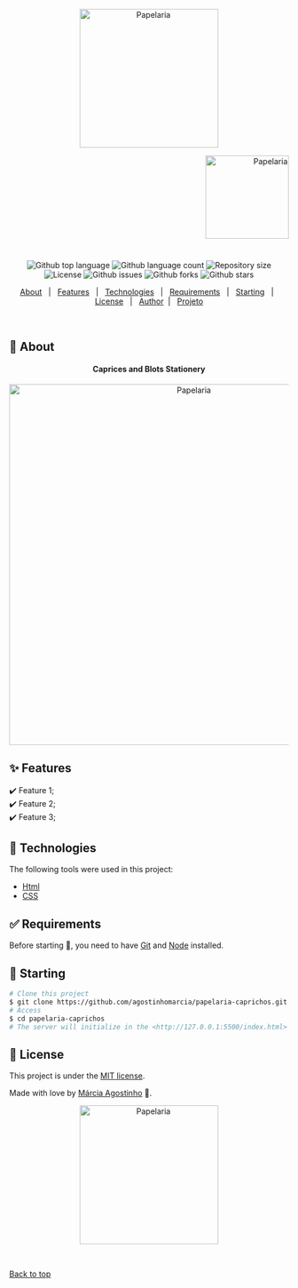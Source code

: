 

<p align="center">
   <img src="https://media.giphy.com/media/YOekg3fa7sgRKfklge/giphy.gif" alt="Papelaria" width="250"/>
</p>

<p align="right">
   <img src="https://media.giphy.com/media/hvMwFJME1CX85hGEEv/giphy.gif" alt="Papelaria" width="150"/>
</p>




<h1 align="center"></h1>

<p align="center">
  <img alt="Github top language" src="https://img.shields.io/github/languages/top/agostinhomarcia/papelaria-caprichos?color=FF6347">

  <img alt="Github language count" src="https://img.shields.io/github/languages/count/agostinhomarcia/papelaria-caprichos?color=FF6347">

  <img alt="Repository size" src="https://img.shields.io/github/repo-size/agostinhomarcia/papelaria-caprichos?color=FF6347">

  <img alt="License" src="https://img.shields.io/github/license/agostinhomarcia/papelaria-caprichos?color=FF6347">

   <img alt="Github issues" src="https://img.shields.io/github/issues/agostinhomarcia/papelaria-caprichos?color=FF6347" /> 

   <img alt="Github forks" src="https://img.shields.io/github/forks/agostinhomarcia/papelaria-caprichos?color=FF6347" /> 

   <img alt="Github stars" src="https://img.shields.io/github/stars/agostinhomarcia/papelaria-caprichos?color=FF6347" /> 
</p>


<p align="center">
  <a href="#dart-about">About</a> &#xa0; | &#xa0; 
  <a href="#sparkles-features">Features</a> &#xa0; | &#xa0;
  <a href="#rocket-technologies">Technologies</a> &#xa0; | &#xa0;
  <a href="#white_check_mark-requirements">Requirements</a> &#xa0; | &#xa0;
  <a href="#checkered_flag-starting">Starting</a> &#xa0; | &#xa0;
  <a href="#memo-license">License</a> &#xa0; | &#xa0;
  <a href="https://github.com/agostinhomarcia" target="_blank">Author</a>&#xa0; | &#xa0
  <a href="https://agostinhomarcia.github.io/papelaria-caprichos/" target="_blank" rel="noopener noreferrer">Projeto</a>
</p>

<br>

## :dart: About ##


<h4 align="center">Caprices and Blots Stationery </h4>

<p align="center">
   <img src="https://media.giphy.com/media/IjI23NRQa1XtLGI7af/giphy.gif" alt="Papelaria" width="650"/>
</p>


## :sparkles: Features ##

:heavy_check_mark: Feature 1;\
:heavy_check_mark: Feature 2;\
:heavy_check_mark: Feature 3;

## :rocket: Technologies ##

The following tools were used in this project:


- [Html](https://developer.mozilla.org/pt-BR/docs/Web/HTML/Element/html/)  
- [CSS](https://developer.mozilla.org/pt-BR/docs/Web/CSS)  



## :white_check_mark: Requirements ##

Before starting :checkered_flag:, you need to have [Git](https://git-scm.com) and [Node](https://nodejs.org/en/) installed.

## :checkered_flag: Starting ##

```bash
# Clone this project
$ git clone https://github.com/agostinhomarcia/papelaria-caprichos.git
# Access
$ cd papelaria-caprichos
# The server will initialize in the <http://127.0.0.1:5500/index.html>
```



## :memo: License ##


This project is under the [MIT license](./LICENSE).

Made with love by [Márcia Agostinho](https://github.com/agostinhomarcia) 🚀.




<p align="center">
   <img src="https://media.giphy.com/media/XHXZetmDdDnUR6dDBp/giphy.gif" alt="Papelaria" width="250"/>
</p>

&#xa0;

<a href="#top">Back to top </a>
